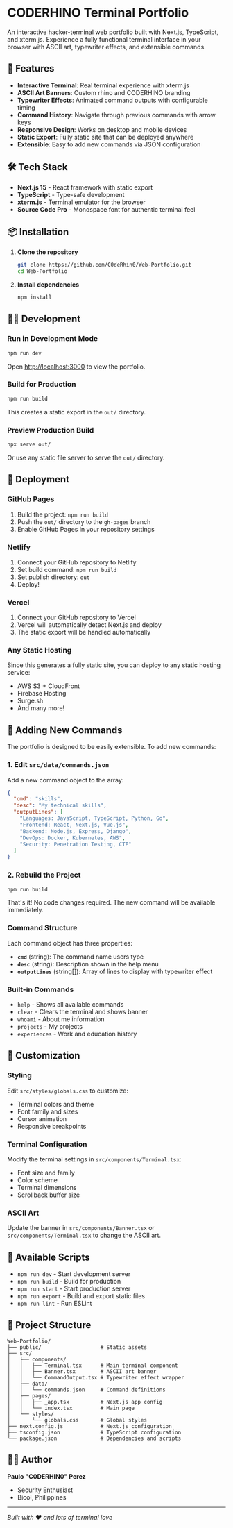 # CODERHINO Terminal Portfolio

An interactive hacker-terminal web portfolio built with Next.js, TypeScript, and xterm.js. Experience a fully functional terminal interface in your browser with ASCII art, typewriter effects, and extensible commands.

## 🚀 Features

- **Interactive Terminal**: Real terminal experience with xterm.js
- **ASCII Art Banners**: Custom rhino and CODERHINO branding
- **Typewriter Effects**: Animated command outputs with configurable timing
- **Command History**: Navigate through previous commands with arrow keys
- **Responsive Design**: Works on desktop and mobile devices
- **Static Export**: Fully static site that can be deployed anywhere
- **Extensible**: Easy to add new commands via JSON configuration

## 🛠️ Tech Stack

- **Next.js 15** - React framework with static export
- **TypeScript** - Type-safe development
- **xterm.js** - Terminal emulator for the browser
- **Source Code Pro** - Monospace font for authentic terminal feel

## 📦 Installation

1. **Clone the repository**
   ```bash
   git clone https://github.com/C0deRhin0/Web-Portfolio.git
   cd Web-Portfolio
   ```

2. **Install dependencies**
   ```bash
   npm install
   ```

## 🏃‍♂️ Development

### Run in Development Mode
```bash
npm run dev
```
Open [http://localhost:3000](http://localhost:3000) to view the portfolio.

### Build for Production
```bash
npm run build
```
This creates a static export in the `out/` directory.

### Preview Production Build
```bash
npx serve out/
```
Or use any static file server to serve the `out/` directory.

## 🚀 Deployment

### GitHub Pages
1. Build the project: `npm run build`
2. Push the `out/` directory to the `gh-pages` branch
3. Enable GitHub Pages in your repository settings

### Netlify
1. Connect your GitHub repository to Netlify
2. Set build command: `npm run build`
3. Set publish directory: `out`
4. Deploy!

### Vercel
1. Connect your GitHub repository to Vercel
2. Vercel will automatically detect Next.js and deploy
3. The static export will be handled automatically

### Any Static Hosting
Since this generates a fully static site, you can deploy to any static hosting service:
- AWS S3 + CloudFront
- Firebase Hosting
- Surge.sh
- And many more!

## 📝 Adding New Commands

The portfolio is designed to be easily extensible. To add new commands:

### 1. Edit `src/data/commands.json`

Add a new command object to the array:

```json
{
  "cmd": "skills",
  "desc": "My technical skills",
  "outputLines": [
    "Languages: JavaScript, TypeScript, Python, Go",
    "Frontend: React, Next.js, Vue.js",
    "Backend: Node.js, Express, Django",
    "DevOps: Docker, Kubernetes, AWS",
    "Security: Penetration Testing, CTF"
  ]
}
```

### 2. Rebuild the Project

```bash
npm run build
```

That's it! No code changes required. The new command will be available immediately.

### Command Structure

Each command object has three properties:

- **`cmd`** (string): The command name users type
- **`desc`** (string): Description shown in the help menu
- **`outputLines`** (string[]): Array of lines to display with typewriter effect

### Built-in Commands

- `help` - Shows all available commands
- `clear` - Clears the terminal and shows banner
- `whoami` - About me information
- `projects` - My projects
- `experiences` - Work and education history

## 🎨 Customization

### Styling
Edit `src/styles/globals.css` to customize:
- Terminal colors and theme
- Font family and sizes
- Cursor animation
- Responsive breakpoints

### Terminal Configuration
Modify the terminal settings in `src/components/Terminal.tsx`:
- Font size and family
- Color scheme
- Terminal dimensions
- Scrollback buffer size

### ASCII Art
Update the banner in `src/components/Banner.tsx` or `src/components/Terminal.tsx` to change the ASCII art.

## 🔧 Available Scripts

- `npm run dev` - Start development server
- `npm run build` - Build for production
- `npm run start` - Start production server
- `npm run export` - Build and export static files
- `npm run lint` - Run ESLint

## 📁 Project Structure

```
Web-Portfolio/
├── public/                   # Static assets
├── src/
│   ├── components/
│   │   ├── Terminal.tsx      # Main terminal component
│   │   ├── Banner.tsx        # ASCII art banner
│   │   └── CommandOutput.tsx # Typewriter effect wrapper
│   ├── data/
│   │   └── commands.json     # Command definitions
│   ├── pages/
│   │   ├── _app.tsx          # Next.js app config
│   │   └── index.tsx         # Main page
│   └── styles/
│       └── globals.css       # Global styles
├── next.config.js            # Next.js configuration
├── tsconfig.json             # TypeScript configuration
└── package.json              # Dependencies and scripts
```

## 👨‍💻 Author

**Paulo "C0DERHIN0" Perez**
- Security Enthusiast
- Bicol, Philippines

---

*Built with ❤️ and lots of terminal love*